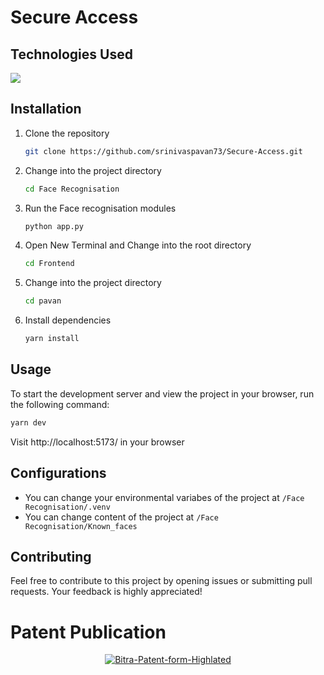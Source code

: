 
# Secure Access

## Technologies Used
<img  src="https://skillicons.dev/icons?i=flask,react,opencv,git&perline=7"/>

## Installation
1. Clone the repository
    ```bash 
    git clone https://github.com/srinivaspavan73/Secure-Access.git
    ```
2. Change into the project directory
    ```bash
    cd Face Recognisation
    ```
3. Run the Face recognisation modules
    ```bash
    python app.py
    ```


4. Open New Terminal and Change into the root directory
    ```bash
    cd Frontend
    ```
3. Change into the project directory
    ```bash
    cd pavan
    ```   
4. Install dependencies
    ```bash
    yarn install 
    ```

## Usage
To start the development server and view the project in your browser, run the following command:
```bash
yarn dev
```
Visit http://localhost:5173/ in your browser

## Configurations
- You can change your environmental variabes of the project at `/Face Recognisation/.venv`
- You can change content of the project at `/Face Recognisation/Known_faces`


## Contributing
Feel free to contribute to this project by opening issues or submitting pull requests. Your feedback is highly appreciated!

# Patent Publication

<center>
    <div align="center">
<a href="https://ibb.co/7Qw2XYt"><img src="https://i.ibb.co/vh7ZHw4/Bitra-Patent-form-Highlated.jpg" alt="Bitra-Patent-form-Highlated" border="0"></a>
</div>
</center>
